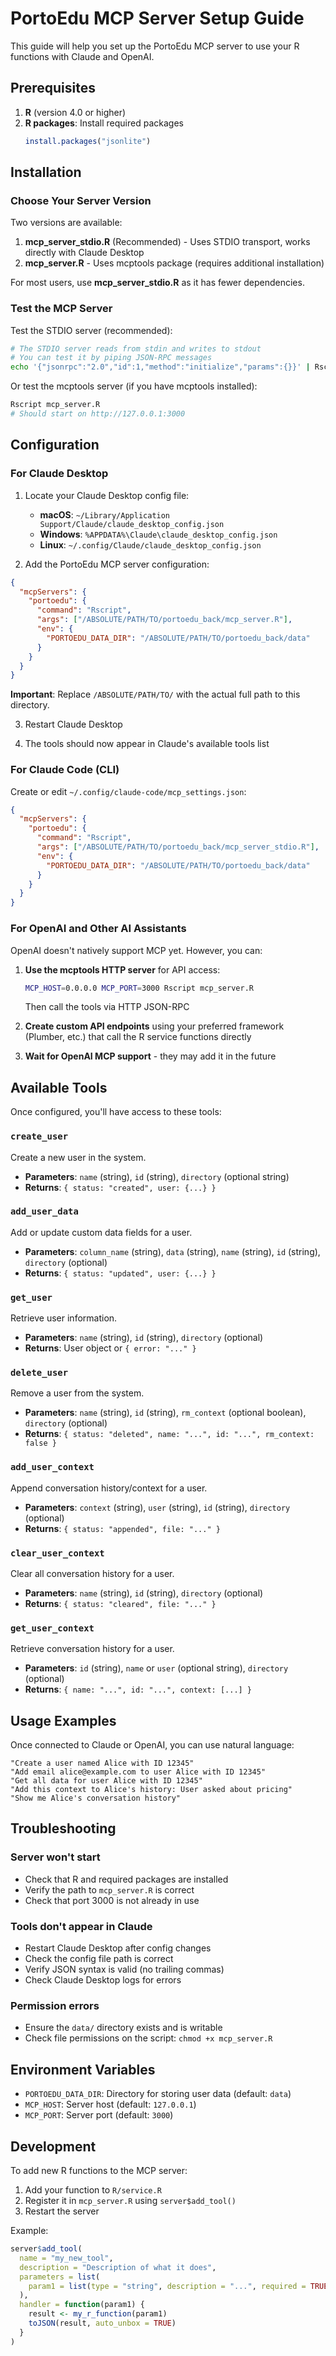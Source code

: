 # PortoEdu MCP Server Setup Guide

This guide will help you set up the PortoEdu MCP server to use your R functions with Claude and OpenAI.

## Prerequisites

1. **R** (version 4.0 or higher)
2. **R packages**: Install required packages
   ```r
   install.packages("jsonlite")
   ```

## Installation

### Choose Your Server Version

Two versions are available:

1. **mcp_server_stdio.R** (Recommended) - Uses STDIO transport, works directly with Claude Desktop
2. **mcp_server.R** - Uses mcptools package (requires additional installation)

For most users, use **mcp_server_stdio.R** as it has fewer dependencies.

### Test the MCP Server

Test the STDIO server (recommended):

```bash
# The STDIO server reads from stdin and writes to stdout
# You can test it by piping JSON-RPC messages
echo '{"jsonrpc":"2.0","id":1,"method":"initialize","params":{}}' | Rscript mcp_server_stdio.R
```

Or test the mcptools server (if you have mcptools installed):

```bash
Rscript mcp_server.R
# Should start on http://127.0.0.1:3000
```

## Configuration

### For Claude Desktop

1. Locate your Claude Desktop config file:
   - **macOS**: `~/Library/Application Support/Claude/claude_desktop_config.json`
   - **Windows**: `%APPDATA%\Claude\claude_desktop_config.json`
   - **Linux**: `~/.config/Claude/claude_desktop_config.json`

2. Add the PortoEdu MCP server configuration:

```json
{
  "mcpServers": {
    "portoedu": {
      "command": "Rscript",
      "args": ["/ABSOLUTE/PATH/TO/portoedu_back/mcp_server.R"],
      "env": {
        "PORTOEDU_DATA_DIR": "/ABSOLUTE/PATH/TO/portoedu_back/data"
      }
    }
  }
}
```

**Important**: Replace `/ABSOLUTE/PATH/TO/` with the actual full path to this directory.

3. Restart Claude Desktop

4. The tools should now appear in Claude's available tools list

### For Claude Code (CLI)

Create or edit `~/.config/claude-code/mcp_settings.json`:

```json
{
  "mcpServers": {
    "portoedu": {
      "command": "Rscript",
      "args": ["/ABSOLUTE/PATH/TO/portoedu_back/mcp_server_stdio.R"],
      "env": {
        "PORTOEDU_DATA_DIR": "/ABSOLUTE/PATH/TO/portoedu_back/data"
      }
    }
  }
}
```

### For OpenAI and Other AI Assistants

OpenAI doesn't natively support MCP yet. However, you can:

1. **Use the mcptools HTTP server** for API access:
   ```bash
   MCP_HOST=0.0.0.0 MCP_PORT=3000 Rscript mcp_server.R
   ```
   Then call the tools via HTTP JSON-RPC

2. **Create custom API endpoints** using your preferred framework (Plumber, etc.) that call the R service functions directly

3. **Wait for OpenAI MCP support** - they may add it in the future

## Available Tools

Once configured, you'll have access to these tools:

### `create_user`
Create a new user in the system.
- **Parameters**: `name` (string), `id` (string), `directory` (optional string)
- **Returns**: `{ status: "created", user: {...} }`

### `add_user_data`
Add or update custom data fields for a user.
- **Parameters**: `column_name` (string), `data` (string), `name` (string), `id` (string), `directory` (optional)
- **Returns**: `{ status: "updated", user: {...} }`

### `get_user`
Retrieve user information.
- **Parameters**: `name` (string), `id` (string), `directory` (optional)
- **Returns**: User object or `{ error: "..." }`

### `delete_user`
Remove a user from the system.
- **Parameters**: `name` (string), `id` (string), `rm_context` (optional boolean), `directory` (optional)
- **Returns**: `{ status: "deleted", name: "...", id: "...", rm_context: false }`

### `add_user_context`
Append conversation history/context for a user.
- **Parameters**: `context` (string), `user` (string), `id` (string), `directory` (optional)
- **Returns**: `{ status: "appended", file: "..." }`

### `clear_user_context`
Clear all conversation history for a user.
- **Parameters**: `name` (string), `id` (string), `directory` (optional)
- **Returns**: `{ status: "cleared", file: "..." }`

### `get_user_context`
Retrieve conversation history for a user.
- **Parameters**: `id` (string), `name` or `user` (optional string), `directory` (optional)
- **Returns**: `{ name: "...", id: "...", context: [...] }`

## Usage Examples

Once connected to Claude or OpenAI, you can use natural language:

```
"Create a user named Alice with ID 12345"
"Add email alice@example.com to user Alice with ID 12345"
"Get all data for user Alice with ID 12345"
"Add this context to Alice's history: User asked about pricing"
"Show me Alice's conversation history"
```

## Troubleshooting

### Server won't start
- Check that R and required packages are installed
- Verify the path to `mcp_server.R` is correct
- Check that port 3000 is not already in use

### Tools don't appear in Claude
- Restart Claude Desktop after config changes
- Check the config file path is correct
- Verify JSON syntax is valid (no trailing commas)
- Check Claude Desktop logs for errors

### Permission errors
- Ensure the `data/` directory exists and is writable
- Check file permissions on the script: `chmod +x mcp_server.R`

## Environment Variables

- `PORTOEDU_DATA_DIR`: Directory for storing user data (default: `data`)
- `MCP_HOST`: Server host (default: `127.0.0.1`)
- `MCP_PORT`: Server port (default: `3000`)

## Development

To add new R functions to the MCP server:

1. Add your function to `R/service.R`
2. Register it in `mcp_server.R` using `server$add_tool()`
3. Restart the server

Example:
```r
server$add_tool(
  name = "my_new_tool",
  description = "Description of what it does",
  parameters = list(
    param1 = list(type = "string", description = "...", required = TRUE)
  ),
  handler = function(param1) {
    result <- my_r_function(param1)
    toJSON(result, auto_unbox = TRUE)
  }
)
```
